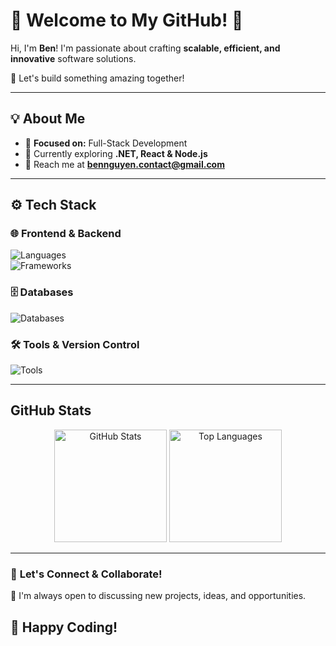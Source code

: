 # 🌟 **Welcome to My GitHub!** 👋  

Hi, I'm **Ben**! I'm passionate about crafting **scalable, efficient, and innovative** software solutions.  

🚀 Let's build something amazing together!  

---

## 💡 **About Me**  
- 🎯 **Focused on:** Full-Stack Development  
- 🌱 Currently exploring **.NET, React & Node.js**  
- 📩 Reach me at **bennguyen.contact@gmail.com**  

---

## ⚙️ **Tech Stack**  

### 🌐 **Frontend & Backend**  
![Languages](https://skillicons.dev/icons?i=js,html,css,csharp)  
![Frameworks](https://skillicons.dev/icons?i=react,nodejs,dotnet)  

### 🗄️ **Databases**  
![Databases](https://skillicons.dev/icons?i=mysql,postgres,mongodb)  

### 🛠️ **Tools & Version Control**  
![Tools](https://skillicons.dev/icons?i=git,github,linux,vscode,visualstudio,postman,vs)  

---

## **GitHub Stats**  

<p align="center">
  <img src="https://github-readme-stats.vercel.app/api?username=Dev-FStacker&show_icons=true&theme=tokyonight&hide_border=true" alt="GitHub Stats" height="180px"/>
  <img src="https://github-readme-stats.vercel.app/api/top-langs/?username=Dev-FStacker&layout=compact&theme=tokyonight&hide_border=true" alt="Top Languages" height="180px"/>
</p>  

---

### 🎯 **Let's Connect & Collaborate!**  
💬 I'm always open to discussing new projects, ideas, and opportunities.  

🚀 **Happy Coding!**  
---

